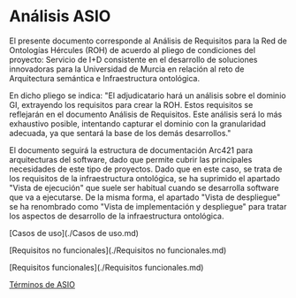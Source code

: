 # Análisis ASIO

El presente documento corresponde al Análisis de Requisitos para la Red de Ontologías Hércules (ROH) de acuerdo al pliego de condiciones del proyecto: Servicio de I+D consistente en el desarrollo de soluciones innovadoras para la Universidad de Murcia en relación al reto de Arquitectura semántica e Infraestructura ontológica.  

En dicho pliego se indica: "El adjudicatario hará un análisis sobre el dominio GI, extrayendo los requisitos para crear la ROH. Estos requisitos se reflejarán en el documento Análisis de Requisitos. Este análisis será lo más exhaustivo posible, intentando capturar el dominio con la granularidad adecuada, ya que sentará la base de los demás desarrollos." 

El documento seguirá la estructura de documentación Arc421 para arquitecturas del software, dado que permite cubrir las principales necesidades de este tipo de proyectos. Dado que en este caso, se trata de los requisitos de la infraestructura ontológica, se ha suprimido el apartado "Vista de ejecución" que suele ser habitual cuando se desarrolla software que va a ejecutarse. De la misma forma, el apartado "Vista de despliegue" se ha renombrado como "Vista de implementación y despliegue" para tratar los aspectos de desarrollo de la infraestructura ontológica. 

[Casos de uso](./Casos de uso.md)

[Requisitos no funcionales](./Requisitos no funcionales.md)

[Requisitos funcionales](./Requisitos funcionales.md)

[Términos de ASIO](./Términos.md)